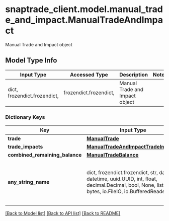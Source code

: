 # snaptrade_client.model.manual_trade_and_impact.ManualTradeAndImpact

Manual Trade and Impact object

## Model Type Info
Input Type | Accessed Type | Description | Notes
------------ | ------------- | ------------- | -------------
dict, frozendict.frozendict,  | frozendict.frozendict,  | Manual Trade and Impact object | 

### Dictionary Keys
Key | Input Type | Accessed Type | Description | Notes
------------ | ------------- | ------------- | ------------- | -------------
**trade** | [**ManualTrade**](ManualTrade.md) | [**ManualTrade**](ManualTrade.md) |  | [optional] 
**trade_impacts** | [**ManualTradeAndImpactTradeImpacts**](ManualTradeAndImpactTradeImpacts.md) | [**ManualTradeAndImpactTradeImpacts**](ManualTradeAndImpactTradeImpacts.md) |  | [optional] 
**combined_remaining_balance** | [**ManualTradeBalance**](ManualTradeBalance.md) | [**ManualTradeBalance**](ManualTradeBalance.md) |  | [optional] 
**any_string_name** | dict, frozendict.frozendict, str, date, datetime, uuid.UUID, int, float, decimal.Decimal, bool, None, list, tuple, bytes, io.FileIO, io.BufferedReader,  | frozendict.frozendict, str, decimal.Decimal, BoolClass, NoneClass, tuple, bytes, FileIO | any string name can be used but the value must be the correct type | [optional]

[[Back to Model list]](../../README.md#documentation-for-models) [[Back to API list]](../../README.md#documentation-for-api-endpoints) [[Back to README]](../../README.md)

